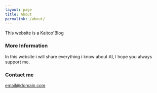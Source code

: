 ```yaml
---
layout: page
title: About
permalink: /about/
---
```


This website is a Kaitoo'Blog

### More Information

In this website i will share everything i know about AI, I hope you always support me.

### Contact me

[email@domain.com](mailto:khanhtranquoc.dev@gmail.com)
